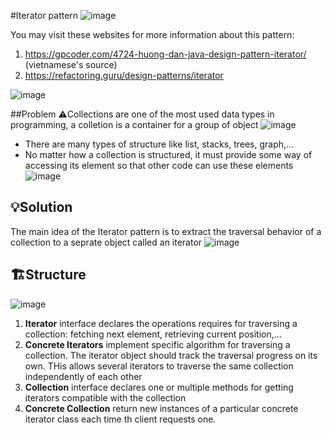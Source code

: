 #Iterator pattern
![image](https://user-images.githubusercontent.com/80462415/162025548-f70f2d9c-eca6-450f-be8e-cb371e18d1ae.png)

You may visit these websites for more information about this pattern: 
1. https://gpcoder.com/4724-huong-dan-java-design-pattern-iterator/ (vietnamese's source)
2. https://refactoring.guru/design-patterns/iterator

![image](https://user-images.githubusercontent.com/80462415/162025430-73ee50e8-4627-4706-91b8-6529647241d0.png)


##Problem
⚠️Collections are one of the most used data types in programming, a colletion is a container for a group of object
![image](https://user-images.githubusercontent.com/80462415/162026104-dc191755-8866-4b42-87e6-f04c7f5eb185.png)

- There are many types of structure like list, stacks, trees, graph,...
- No matter how a collection is structured, it must provide some way of accessing its element so that other code 
can use these elements
![image](https://user-images.githubusercontent.com/80462415/162026380-c5070d3f-549b-43e3-8cc3-da8e14fd8b9d.png)

## 💡Solution
The main idea of the Iterator pattern is to extract the traversal behavior of a collection to a seprate object called an iterator
![image](https://user-images.githubusercontent.com/80462415/162026644-a95c554e-12f9-48c7-9e65-e863f87837c5.png)
## 🏗️Structure
![image](https://user-images.githubusercontent.com/80462415/162026700-49175cf3-e891-48db-a32c-d388289581af.png)
  1. **Iterator** interface declares the operations requires for traversing a collection: fetching next element, retrieving current position,...
  2. **Concrete Iterators** implement specific algorithm for traversing a collection. The iterator object should track the traversal progress on its own. THis allows several iterators to traverse the same collection independently of each other
  3. **Collection** interface declares one or multiple methods for getting iterators compatible with the collection
  4. **Concrete Collection** return new instances of a particular concrete iterator class each time th client requests one. 
